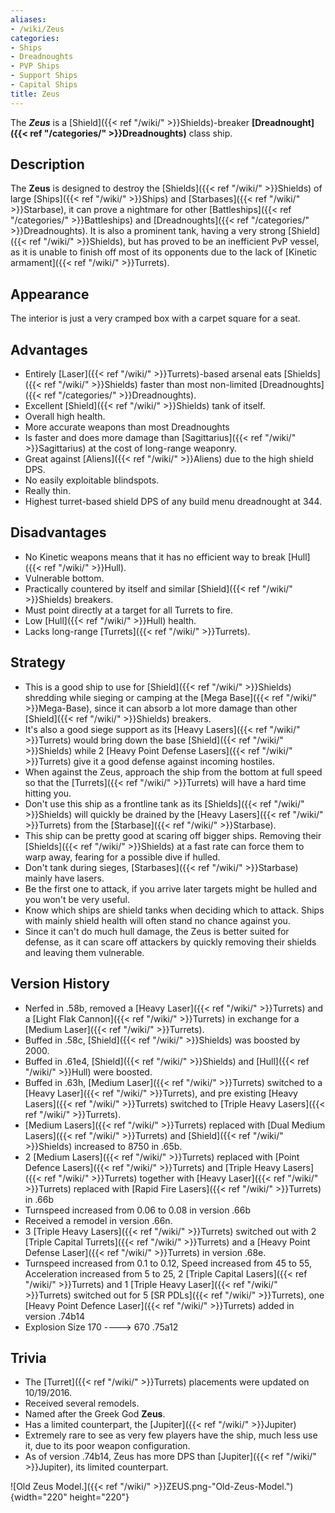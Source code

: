 ```yaml
---
aliases:
- /wiki/Zeus
categories:
- Ships
- Dreadnoughts
- PVP Ships
- Support Ships
- Capital Ships
title: Zeus
---
```


The **_Zeus_** is a [Shield]({{< ref "/wiki/" >}}Shields)-breaker **[Dreadnought]({{< ref "/categories/" >}}Dreadnoughts)** class ship.

## Description

The **Zeus** is designed to destroy the [Shields]({{< ref "/wiki/" >}}Shields) of large [Ships]({{< ref "/wiki/" >}}Ships) and [Starbases]({{< ref "/wiki/" >}}Starbase), it can prove a nightmare for other [Battleships]({{< ref "/categories/" >}}Battleships) and [Dreadnoughts]({{< ref "/categories/" >}}Dreadnoughts). It is also a prominent tank, having a very strong [Shield]({{< ref "/wiki/" >}}Shields), but has proved to be an inefficient PvP vessel, as it is unable to finish off most of its opponents due to the lack of [Kinetic armament]({{< ref "/wiki/" >}}Turrets).

## Appearance

The interior is just a very cramped box with a carpet square for a seat.

## Advantages

- Entirely [Laser]({{< ref "/wiki/" >}}Turrets)-based arsenal eats [Shields]({{< ref "/wiki/" >}}Shields) faster than most non-limited [Dreadnoughts]({{< ref "/categories/" >}}Dreadnoughts).
- Excellent [Shield]({{< ref "/wiki/" >}}Shields) tank of itself.
- Overall high health.
- More accurate weapons than most Dreadnoughts
- Is faster and does more damage than [Sagittarius]({{< ref "/wiki/" >}}Sagittarius) at the cost of long-range weaponry.
- Great against [Aliens]({{< ref "/wiki/" >}}Aliens) due to the high shield DPS.
- No easily exploitable blindspots.
- Really thin.
- Highest turret-based shield DPS of any build menu dreadnought at 344.

## Disadvantages

- No Kinetic weapons means that it has no efficient way to break [Hull]({{< ref "/wiki/" >}}Hull).
- Vulnerable bottom.
- Practically countered by itself and similar [Shield]({{< ref "/wiki/" >}}Shields) breakers.
- Must point directly at a target for all Turrets to fire.
- Low [Hull]({{< ref "/wiki/" >}}Hull) health.
- Lacks long-range [Turrets]({{< ref "/wiki/" >}}Turrets).

## Strategy

- This is a good ship to use for [Shield]({{< ref "/wiki/" >}}Shields) shredding while sieging or camping at the [Mega Base]({{< ref "/wiki/" >}}Mega-Base), since it can absorb a lot more damage than other [Shield]({{< ref "/wiki/" >}}Shields) breakers.
- It's also a good siege support as its [Heavy Lasers]({{< ref "/wiki/" >}}Turrets) would bring down the base [Shield]({{< ref "/wiki/" >}}Shields) while 2 [Heavy Point Defense Lasers]({{< ref "/wiki/" >}}Turrets) give it a good defense against incoming hostiles.
- When against the Zeus, approach the ship from the bottom at full speed so that the [Turrets]({{< ref "/wiki/" >}}Turrets) will have a hard time hitting you.
- Don't use this ship as a frontline tank as its [Shields]({{< ref "/wiki/" >}}Shields) will quickly be drained by the [Heavy Lasers]({{< ref "/wiki/" >}}Turrets) from the [Starbase]({{< ref "/wiki/" >}}Starbase).
- This ship can be pretty good at scaring off bigger ships. Removing their [Shields]({{< ref "/wiki/" >}}Shields) at a fast rate can force them to warp away, fearing for a possible dive if hulled.
- Don't tank during sieges, [Starbases]({{< ref "/wiki/" >}}Starbase) mainly have lasers.
- Be the first one to attack, if you arrive later targets might be hulled and you won't be very useful.
- Know which ships are shield tanks when deciding which to attack. Ships with mainly shield health will often stand no chance against you.
- Since it can't do much hull damage, the Zeus is better suited for defense, as it can scare off attackers by quickly removing their shields and leaving them vulnerable.

## Version History 

- Nerfed in .58b, removed a [Heavy Laser]({{< ref "/wiki/" >}}Turrets) and a [Light Flak Cannon]({{< ref "/wiki/" >}}Turrets) in exchange for a [Medium Laser]({{< ref "/wiki/" >}}Turrets).
- Buffed in .58c, [Shield]({{< ref "/wiki/" >}}Shields) was boosted by 2000.
- Buffed in .61e4, [Shield]({{< ref "/wiki/" >}}Shields) and [Hull]({{< ref "/wiki/" >}}Hull) were boosted.
- Buffed in .63h, [Medium Laser]({{< ref "/wiki/" >}}Turrets) switched to a [Heavy Laser]({{< ref "/wiki/" >}}Turrets), and pre existing [Heavy Lasers]({{< ref "/wiki/" >}}Turrets) switched to [Triple Heavy Lasers]({{< ref "/wiki/" >}}Turrets).
- [Medium Lasers]({{< ref "/wiki/" >}}Turrets) replaced with [Dual Medium Lasers]({{< ref "/wiki/" >}}Turrets) and [Shield]({{< ref "/wiki/" >}}Shields) increased to 8750 in .65b.
- 2 [Medium Lasers]({{< ref "/wiki/" >}}Turrets) replaced with [Point Defence Lasers]({{< ref "/wiki/" >}}Turrets) and [Triple Heavy Lasers]({{< ref "/wiki/" >}}Turrets) together with [Heavy Laser]({{< ref "/wiki/" >}}Turrets) replaced with [Rapid Fire Lasers]({{< ref "/wiki/" >}}Turrets) in .66b
- Turnspeed increased from 0.06 to 0.08 in version .66b
- Received a remodel in version .66n.
- 3 [Triple Heavy Lasers]({{< ref "/wiki/" >}}Turrets) switched out with 2 [Triple Capital Turrets]({{< ref "/wiki/" >}}Turrets) and a [Heavy Point Defense Laser]({{< ref "/wiki/" >}}Turrets) in version .68e.
- Turnspeed increased from 0.1 to 0.12, Speed increased from 45 to 55, Acceleration increased from 5 to 25, 2 [Triple Capital Lasers]({{< ref "/wiki/" >}}Turrets) and 1 [Triple Heavy Laser]({{< ref "/wiki/" >}}Turrets) switched out for 5 [SR PDLs]({{< ref "/wiki/" >}}Turrets), one [Heavy Point Defence Laser]({{< ref "/wiki/" >}}Turrets) added in version .74b14
- Explosion Size 170 ----> 670 .75a12

## Trivia

- The [Turret]({{< ref "/wiki/" >}}Turrets) placements were updated on 10/19/2016.
- Received several remodels.
- Named after the Greek God **Zeus**.
- Has a limited counterpart, the [Jupiter]({{< ref "/wiki/" >}}Jupiter)
- Extremely rare to see as very few players have the ship, much less use it, due to its poor weapon configuration.
- As of version .74b14, Zeus has more DPS than [Jupiter]({{< ref "/wiki/" >}}Jupiter), its limited counterpart.

![Old Zeus Model.]({{< ref "/wiki/" >}}ZEUS.png-"Old-Zeus-Model."){width="220" height="220"}
